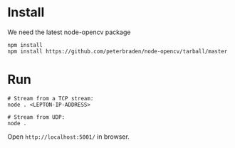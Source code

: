 # Install

We need the latest node-opencv package

    npm install
    npm install https://github.com/peterbraden/node-opencv/tarball/master


# Run

    # Stream from a TCP stream:
    node . <LEPTON-IP-ADDRESS>

    # Stream from UDP:
    node .

Open `http://localhost:5001/` in browser.
